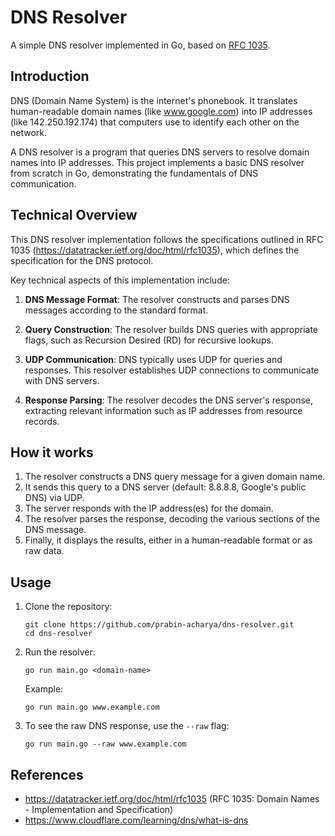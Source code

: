 # DNS Resolver

A simple DNS resolver implemented in Go, based on [RFC 1035](https://datatracker.ietf.org/doc/html/rfc1035).

## Introduction

DNS (Domain Name System) is the internet's phonebook. It translates human-readable domain names (like www.google.com) into IP addresses (like 142.250.192.174) that computers use to identify each other on the network.

A DNS resolver is a program that queries DNS servers to resolve domain names into IP addresses. This project implements a basic DNS resolver from scratch in Go, demonstrating the fundamentals of DNS communication.

## Technical Overview

This DNS resolver implementation follows the specifications outlined in RFC 1035 (https://datatracker.ietf.org/doc/html/rfc1035), which defines the specification for the DNS protocol.

Key technical aspects of this implementation include:

1. **DNS Message Format**: The resolver constructs and parses DNS messages according to the standard format.

2. **Query Construction**: The resolver builds DNS queries with appropriate flags, such as Recursion Desired (RD) for recursive lookups.

3. **UDP Communication**: DNS typically uses UDP for queries and responses. This resolver establishes UDP connections to communicate with DNS servers.

4. **Response Parsing**: The resolver decodes the DNS server's response, extracting relevant information such as IP addresses from resource records.

## How it works

1. The resolver constructs a DNS query message for a given domain name.
2. It sends this query to a DNS server (default: 8.8.8.8, Google's public DNS) via UDP.
3. The server responds with the IP address(es) for the domain.
4. The resolver parses the response, decoding the various sections of the DNS message.
5. Finally, it displays the results, either in a human-readable format or as raw data.

## Usage

1. Clone the repository:

   ```
   git clone https://github.com/prabin-acharya/dns-resolver.git
   cd dns-resolver
   ```

2. Run the resolver:

   ```
   go run main.go <domain-name>
   ```

   Example:

   ```
   go run main.go www.example.com
   ```

3. To see the raw DNS response, use the `--raw` flag:
   ```
   go run main.go --raw www.example.com
   ```

## References

- https://datatracker.ietf.org/doc/html/rfc1035 (RFC 1035: Domain Names - Implementation and Specification)
- https://www.cloudflare.com/learning/dns/what-is-dns

